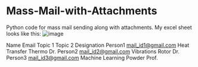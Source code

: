 # Mass-Mail-with-Attachments
Python code for mass mail sending along with attachments.
My excel sheet looks like this:
![image](https://user-images.githubusercontent.com/116233019/196860205-f84bb2e7-c869-411e-96e2-c27d656f50ba.png)

Name	    Email	              Topic 1	           Topic 2	   Designation
Person1	  mail_id1@gmail.com	Heat Transfer	     Thermo	     Dr.
Person2 	mail_id2@gmail.com	Vibrations	       Rotor       Dr.
Person3 	mail_id3@gmail.com	Machine Learning	 Powder	     Prof.
